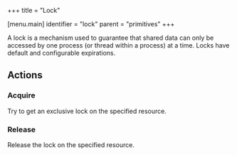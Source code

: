 +++
title = "Lock"

[menu.main]
identifier = "lock"
parent = "primitives"
+++

A lock is a mechanism used to guarantee that shared data can only be accessed by one process (or thread within a process) at a time. Locks have default and configurable expirations.

## Actions

### Acquire

Try to get an exclusive lock on the specified resource.

### Release

Release the lock on the specified resource.


